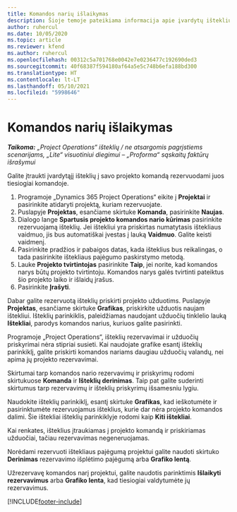 ```yaml
---
title: Komandos narių išlaikymas
description: Šioje temoje pateikiama informacija apie įvardytų išteklių rezervavimą projektų komandoms ir jų priskyrimą užduotims.
author: ruhercul
ms.date: 10/05/2020
ms.topic: article
ms.reviewer: kfend
ms.author: ruhercul
ms.openlocfilehash: 00312c5a701768e0042e7e0236477c192690ded3
ms.sourcegitcommit: 40f68387f594180af64a5e5c748b6efa188bd300
ms.translationtype: HT
ms.contentlocale: lt-LT
ms.lasthandoff: 05/10/2021
ms.locfileid: "5998646"
---
```

# <a name="maintain-team-members"></a>Komandos narių išlaikymas

_**Taikoma:** „Project Operations“ išteklių / ne atsargomis pagrįstiems scenarijams, „Lite“ visuotiniui diegimui – „Proforma“ sąskaitų faktūrų išrašymui_

Galite įtraukti įvardytąjį išteklių į savo projekto komandą rezervuodami juos tiesiogiai komandoje.

1. Programoje „Dynamics 365 Project Operations“ eikite į **Projektai** ir pasirinkite atidaryti projektą, kuriam rezervuojate.
2. Puslapyje **Projektas**, esančiame skirtuke **Komanda**, pasirinkite **Naujas**. 
3. Dialogo lange **Spartusis projekto komandos nario kūrimas** pasirinkite rezervuojamą išteklių. Jei ištekliui yra priskirtas numatytasis ištekliaus vaidmuo, jis bus automatiškai įvestas į lauką **Vaidmuo**. Galite keisti vaidmenį. 
4. Pasirinkite pradžios ir pabaigos datas, kada išteklius bus reikalingas, o tada pasirinkite ištekliaus pajėgumo paskirstymo metodą. 
5. Lauke **Projekto tvirtintojas** pasirinkite **Taip**, jei norite, kad komandos narys būtų projekto tvirtintoju. Komandos narys galės tvirtinti pateiktus šio projekto laiko ir išlaidų įrašus. 
6. Pasirinkite **Įrašyti**.

Dabar galite rezervuotą išteklių priskirti projekto užduotims. Puslapyje **Projektas**, esančiame skirtuke **Grafikas**, priskirkite užduotis naujam ištekliui. Išteklių parinkiklis, paleidžiamas naudojant užduočių tinklelio lauką **Ištekliai**, parodys komandos narius, kuriuos galite pasirinkti.


Programoje „Project Operations“, išteklių rezervavimai ir užduočių priskyrimai nėra stipriai susieti. Kai naudojate grafike esantį išteklių parinkiklį, galite priskirti komandos nariams daugiau užduočių valandų, nei apima jų projekto rezervavimai.

Skirtumai tarp komandos nario rezervavimų ir priskyrimų rodomi skirtukuose **Komanda** ir **Išteklių derinimas**. Taip pat galite suderinti skirtumus tarp rezervavimų ir išteklių priskyrimų išsamesniu lygiu.

Naudokite išteklių parinkiklį, esantį skirtuke **Grafikas**, kad ieškotumėte ir pasirinktumėte rezervuojamus išteklius, kurie dar nėra projekto komandos dalimi. Šie ištekliai išteklių parinkiklyje rodomi kaip **Kiti ištekliai**.

Kai renkates, išteklius įtraukiamas į projekto komandą ir priskiriamas užduočiai, tačiau rezervavimas negeneruojamas.

Norėdami rezervuoti ištekliaus pajėgumą projektui galite naudoti skirtuko **Derinimas** rezervavimo išplėtimo pajėgumą arba **Grafiko lentą**.

Užrezervavę komandos narį projektui, galite naudotis parinktimis **Išlaikyti rezervavimus** arba **Grafiko lenta**, kad tiesiogiai valdytumėte jų rezervavimus.


[!INCLUDE[footer-include](../includes/footer-banner.md)]